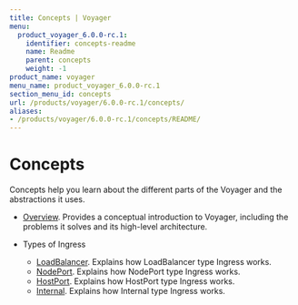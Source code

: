 ```yaml
---
title: Concepts | Voyager
menu:
  product_voyager_6.0.0-rc.1:
    identifier: concepts-readme
    name: Readme
    parent: concepts
    weight: -1
product_name: voyager
menu_name: product_voyager_6.0.0-rc.1
section_menu_id: concepts
url: /products/voyager/6.0.0-rc.1/concepts/
aliases:
- /products/voyager/6.0.0-rc.1/concepts/README/
---
```


# Concepts

Concepts help you learn about the different parts of the Voyager and the abstractions it uses.

- [Overview](/products/voyager/6.0.0-rc.1/concepts/overview). Provides a conceptual introduction to Voyager, including the problems it solves and its high-level architecture.

- Types of Ingress
  - [LoadBalancer](/products/voyager/6.0.0-rc.1/concepts/ingress-types/loadbalancer). Explains how LoadBalancer type Ingress works.
  - [NodePort](/products/voyager/6.0.0-rc.1/concepts/ingress-types/nodeport). Explains how NodePort type Ingress works.
  - [HostPort](/products/voyager/6.0.0-rc.1/concepts/ingress-types/hostport). Explains how HostPort type Ingress works.
  - [Internal](/products/voyager/6.0.0-rc.1/concepts/ingress-types/internal). Explains how Internal type Ingress works.
